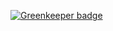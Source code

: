 

[![Greenkeeper badge](https://badges.greenkeeper.io/kumavis/bip39-codec.svg)](https://greenkeeper.io/)